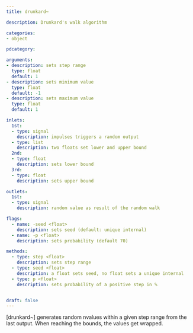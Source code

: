 ```yaml
---
title: drunkard~

description: Drunkard's walk algorithm

categories:
- object

pdcategory:

arguments:
- description: sets step range
  type: float
  default: 1
- description: sets minimum value
  type: float
  default: -1
- description: sets maximum value
  type: float
  default: 1

inlets:
  1st:
  - type: signal
    description: impulses triggers a random output
  - type: list
    description: two floats set lower and upper bound
  2nd:
  - type: float
    description: sets lower bound
  3rd:
  - type: float
    description: sets upper bound

outlets:
  1st:
  - type: signal
    description: random value as result of the random walk

flags:
  - name: -seed <float>
    description: sets seed (default: unique internal)
  - name: -p <float>
    description: sets probability (default 70)

methods:
  - type: step <float>
    description: sets step range
  - type: seed <float>
    description: a float sets seed, no float sets a unique internal
  - type: p <float>
    description: sets probability of a positive step in %


draft: false
---
```


[drunkard~] generates random nvalues within a given step range from the last output. When reaching the bounds, the values get wrapped.

